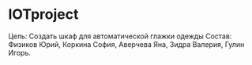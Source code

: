 # IOTproject
Цель: Создать шкаф для автоматической глажки одежды
Состав: Физиков Юрий, Коркина София, Аверчева Яна, Зидра Валерия, Гулин Игорь.
